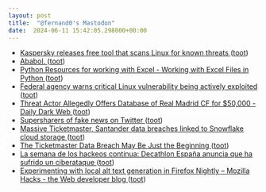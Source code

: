 ```yaml
---
layout: post
title:  "@fernand0's Mastodon"
date:  2024-06-11 15:42:05.298000+00:00
---
```

*  [Kaspersky releases free tool that scans Linux for known threats ](https://www.bleepingcomputer.com/news/software/kaspersky-releases-free-tool-that-scans-linux-for-known-threats) ([toot](https://mastodon.social/@fernand0/112598746745779256))
*  [Ababol. ](https://avecesunafoto.wordpress.com/2024/06/11/ababol) ([toot](https://mastodon.social/@fernand0/112598607424990813))
*  [Python Resources for working with Excel - Working with Excel Files in Python ](https://www.python-excel.org) ([toot](https://mastodon.social/@fernand0/112598446900523751))
*  [Federal agency warns critical Linux vulnerability being actively exploited ](https://arstechnica.com/security/2024/05/federal-agency-warns-critical-linux-vulnerability-being-actively-exploited) ([toot](https://mastodon.social/@fernand0/112598202781736119))
*  [Threat Actor Allegedly Offers Database of Real Madrid CF for $50,000 - Daily Dark Web ](https://dailydarkweb.net/threat-actor-allegedly-offers-database-of-real-madrid-cf-for-50000) ([toot](https://mastodon.social/@fernand0/112598067244869260))
*  [Supersharers of fake news on Twitter   ](https://www.science.org/doi/10.1126/science.adl4435) ([toot](https://mastodon.social/@fernand0/112597669263815544))
*  [Massive Ticketmaster, Santander data breaches linked to Snowflake cloud storage ](https://www.theverge.com/2024/5/31/24168984/ticketmaster-santander-data-breach-snowflake-cloud-storag) ([toot](https://mastodon.social/@fernand0/112597592101394863))
*  [The Ticketmaster Data Breach May Be Just the Beginning ](https://www.wired.com/story/snowflake-breach-ticketmaster-santander-ticketek-hacked) ([toot](https://mastodon.social/@fernand0/112597188818919430))
*  [La semana de los hackeos continua: Decathlon España anuncia que ha sufrido un ciberataque  ](https://www.eleconomista.es/tecnologia/noticias/12842722/05/24/la-semana-de-los-hackeos-continua-decathlon-espana-anuncia-que-ha-sufrido-un-ciberataque.html) ([toot](https://mastodon.social/@fernand0/112597125852180964))
*  [Experimenting with local alt text generation in Firefox Nightly – Mozilla Hacks - the Web developer blog ](https://hacks.mozilla.org/2024/05/experimenting-with-local-alt-text-generation-in-firefox-nightly) ([toot](https://mastodon.social/@fernand0/112596775085766858))
